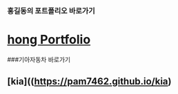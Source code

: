 ### 홍길동의 포트폴리오 바로가기
# [hong Portfolio](https://pam7462.github.io/portfolio2)

###기아자동차 바로가기
## [kia]((https://pam7462.github.io/kia)
